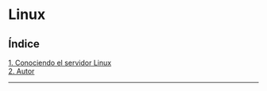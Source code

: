 # Linux 

## Índice  
[1. Conociendo el servidor Linux](conociendoservidor.md)  
[2. Autor](autor.md)  

---

